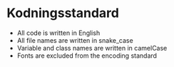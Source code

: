 # Kodningsstandard

- All code is written in English
- All file names are written in snake_case
- Variable and class names are written in camelCase
- Fonts are excluded from the encoding standard
